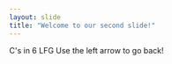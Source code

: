 ```yaml
---
layout: slide
title: "Welcome to our second slide!"
---
```

C's in 6 LFG
Use the left arrow to go back!
